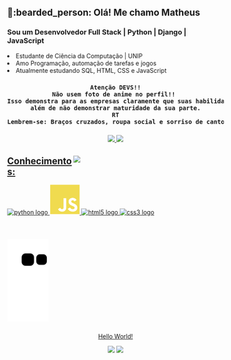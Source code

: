 <h2 align="left">👋:bearded_person: Olá! Me chamo Matheus</h2>
<h3> Sou um Desenvolvedor Full Stack | Python | Django | JavaScript</h3>
<li> Estudante de Ciência da Computação | UNIP </li>
<li> Amo Programação, automação de tarefas e jogos </li>
<li> Atualmente estudando SQL, HTML, CSS e JavaScript </li>

###

<div> 
 <h4 align="center"><pre>Atenção DEVS!!
Não usem foto de anime no perfil!! 
Isso demonstra para as empresas claramente que suas habilidades não são tão boas quanto a de outros devs,
além de não demonstrar maturidade da sua parte.
RT
Lembrem-se: Braços cruzados, roupa social e sorriso de canto é a formula perfeita!</pre></h4>
</div>
 
###

<div align="center">
  <a href="https://github.com/Print-TesteServer">
  <img height="'180em" src="https://github-readme-stats.vercel.app/api?username=Print-TesteServer&show_icons=true&theme=dracula&include_all_commits=true&count_private=true"/>
  <img height=195em" src="https://github-readme-stats.vercel.app/api/top-langs/?username=Print-TesteServer&layout=compact&langs_count=16&theme=dracula"/>
</div>
 
###
 
<img align="right" width="350" src="https://programathor.com.br/blog/wp-content/uploads/2018/05/fast-typing.gif"  />
 
###
 
## Conhecimentos:
<div align="left">
  <img src="https://cdn.jsdelivr.net/gh/devicons/devicon/icons/python/python-original.svg" height="72" width="70" down="" alt="python logo"  />
  <img src="https://raw.githubusercontent.com/devicons/devicon/master/icons/javascript/javascript-plain.svg" height="70" width="70" alt="js logo"/>
  <img src="https://cdn.jsdelivr.net/gh/devicons/devicon/icons/html5/html5-original.svg" height="70" width="70" alt="html5 logo"  />
  <img src="https://cdn.jsdelivr.net/gh/devicons/devicon/icons/css3/css3-original.svg" height="70" width="70" alt="css3 logo"  />                                     </div>

###

<br clear="both">

![Snake animation](https://github.com/Print-TesteServer/Print-TesteServer/blob/output/github-contribution-grid-snake.svg)

###
                
<p align="center">Hello World!</p>

<div align="center"> 
  <a href="https://www.youtube.com/@R_DIFUSO" target="_blank"><img src="https://img.shields.io/badge/YouTube-FF0000?style=for-the-badge&logo=youtube&logoColor=white" target="_blank"></a>
  <a href="https://www.linkedin.com/in/ferreir4" target="_blank"><img src="https://img.shields.io/badge/-LinkedIn-%230077B5?style=for-the-badge&logo=linkedin&logoColor=white" target="_blank"></a> 
